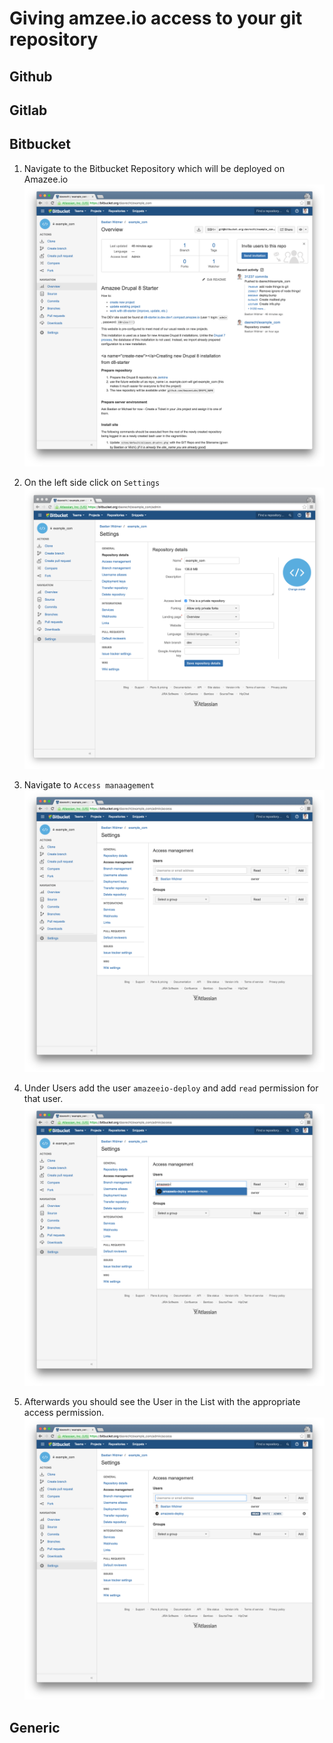 # Giving amzee.io access to your git repository

<!-- toc -->

## Github

## Gitlab

## Bitbucket
1. Navigate to the Bitbucket Repository which will be deployed on Amazee.io
  ![](giving-access/bitbucket1.png)

2. On the left side click on `Settings`
  ![](giving-access/bitbucket2.png)

3. Navigate to `Access manaagement`
![](giving-access/bitbucket3.png)

4. Under Users add the user `amazeeio-deploy` and add `read` permission for that user.
![](giving-access/bitbucket4.png)

5. Afterwards you should see the User in the List with the appropriate access permission.
![](giving-access/bitbucket5.png)

## Generic

